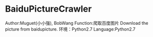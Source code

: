 # BaiduPictureCrawler
Author:Muguet(小小强), BobWang
Function:爬取百度图片 Download the picture from baidupicture.
环境：Python2.7 Language:Python2.7
